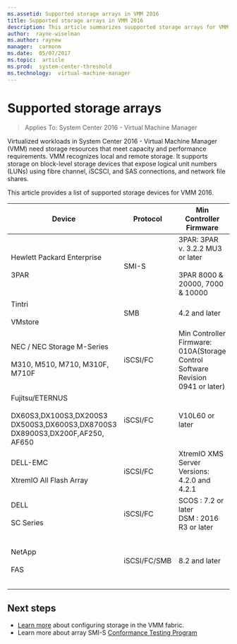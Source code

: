 ```yaml
---
ms.assetid: Supported storage arrays in VMM 2016
title: Supported storage arrays in VMM 2016
description: This article summarizes suupported storage arrays for VMM 2016
author:  rayne-wiselman
ms.author: raynew
manager:  carmonm
ms.date:  05/07/2017
ms.topic:  article
ms.prod:  system-center-threshold
ms.technology:  virtual-machine-manager
---
```


# Supported storage arrays

>Applies To: System Center 2016 - Virtual Machine Manager


 Virtualized workloads in System Center 2016 - Virtual Machine Manager (VMM) need storage resources that meet capacity and performance requirements. VMM recognizes local and remote storage. It supports storage on block-level storage devices that expose logical unit numbers (LUNs) using fibre channel, iSCSCI, and SAS connections, and network file shares.

 This article provides a list of supported storage devices for VMM 2016.



| **Device** | **Protocol** | **Min Controller Firmware** | **SMI-S** | **Details** |
| --- | --- | --- | --- | --- |
| Hewlett Packard Enterprise<br/><br/> 3PAR | SMI-S | 3PAR: 3PAR v. 3.2.2 MU3 or later<br/><br/> 3PAR 8000 & 20000, 7000 & 10000 | SMI-S CIM version 1.5 | [Link](https://h20392.www2.hpe.com/portal/swdepot/displayProductInfo.do?productNumber=System_Center) |
| Tintri<br/><br/> VMstore | SMB | 4.2 and later | Embedded version 2.1 | [Support](https://identity.tintri.com/login?relayState=https://support.tintri.com/) |
| NEC / NEC Storage M-Series <br/><br/> M310, M510, M710, M310F, M710F  | iSCSI/FC | Min Controller Firmware: 010A(Storage Control Software Revision 0941 or later) | SMI-S v1.6.1 | [Details](https://www.necam.com/Storage/M-Series/Hardware/) |
|Fujitsu/ETERNUS<br/><br/>DX60S3,DX100S3,DX200S3<br/>DX500S3,DX600S3,DX8700S3<br/>DX8900S3,DX200F,AF250, AF650|iSCSI/FC|V10L60 or later | EMBEDDED SMI-S v1.6.0 | [Storage System ETERNUS](http://www.fujitsu.com/global/products/computing/storage/) |
|DELL-EMC <br/><br/> XtremIO All Flash Array	| iSCSI/FC	| XtremIO XMS Server Versions: 4.2.0 and 4.2.1 | Embedded SMI-S V1.6.1 | [Link](http://www.emc.com/en-us/storage/xtremio/benefits.htm) |
|DELL <br/><br/> SC Series	| iSCSI/FC	| SCOS : 7.2 or later <br/> DSM : 2016 R3 or later| SMI-S <br/>version 1.6 | [Link](http://www.dell.com/us/business/p/dell-compellent?dgc=IR&cid=emcstorcat&lid=1) |
|NetApp <br/><br/> FAS	| iSCSI/FC/SMB	| 8.2 and later | Proxy NetApp SMIS Provider 5.2.4 or later | [Link](https://now.netapp.com) |

## Next steps

 - [Learn more](storage-device.md) about configuring storage in the VMM fabric.
 - Learn more about array SMI-S [Conformance Testing Program](http://www.snia.org/ctp/)
